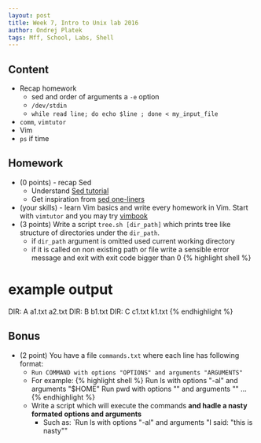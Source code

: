 ```yaml
---
layout: post
title: Week 7, Intro to Unix lab 2016
author: Ondrej Platek
tags: Mff, School, Labs, Shell
---
```


## Content 
- Recap homework
    -  sed and order of arguments a `-e` option
    -  `/dev/stdin` 
    - `while read line; do echo $line ; done < my_input_file `
- `comm`, `vimtutor`
- Vim
- `ps` if time

## Homework
- (0 points) - recap Sed
    - Understand [Sed tutorial](http://www.grymoire.com/Unix/Regular.html)
    - Get inspiration from [sed one-liners](http://sed.sourceforge.net/sed1line.txt)
- (your skills) - learn Vim basics and write every homework in Vim. Start with `vimtutor` and you may try [vimbook](ftp://ftp.vim.org/pub/vim/doc/book/vimbook-OPL.pdf)
- (3 points) Write a script `tree.sh [dir_path]` which prints tree like structure of directories under the `dir_path`.
    - if `dir_path` argument is omitted used current working directory
    - if it is called on non existing path or file write a sensible error message and exit with exit code bigger than 0
{% highlight shell %}
# example output
DIR: A 
    a1.txt
    a2.txt 
    DIR: B
        b1.txt 
DIR: C
    c1.txt
    k1.txt
{% endhighlight %}


## Bonus
- (2 point) You have a file `commands.txt` where each line has following format:
    - `Run COMMAND with options "OPTIONS" and arguments "ARGUMENTS"`
    - For example:
{% highlight shell %}
Run ls with options "-al" and arguments "$HOME"
Run pwd with options "" and arguments ""
...
{% endhighlight %}
    - Write a script which will execute the commands **and hadle a nasty formated options and arguments**
        - Such as: `Run ls with options "-al" and arguments "I said: \"this is nasty\""

